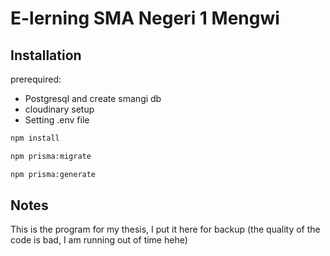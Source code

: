 # E-lerning SMA Negeri 1 Mengwi

## Installation

prerequired:

- Postgresql and create smangi db
- cloudinary setup
- Setting .env file

```bash
npm install
```

```bash
npm prisma:migrate
```

```bash
npm prisma:generate
```

## Notes

This is the program for my thesis, I put it here for backup (the quality of the code is bad, I am running out of time hehe)
